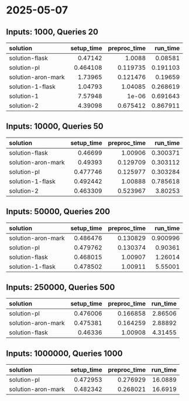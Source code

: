 # 2025-05-07

## Inputs: 1000, Queries 20

| solution           |   setup_time |   preproc_time |   run_time |
|:-------------------|-------------:|---------------:|-----------:|
| solution-flask     |     0.47142  |       1.0088   |   0.08581  |
| solution-pl        |     0.464108 |       0.119735 |   0.191103 |
| solution-aron-mark |     1.73965  |       0.121476 |   0.19659  |
| solution-1-flask   |     1.04793  |       1.04085  |   0.268619 |
| solution-1         |     7.57948  |       1e-06    |   0.691643 |
| solution-2         |     4.39098  |       0.675412 |   0.867911 |

## Inputs: 10000, Queries 50

| solution           |   setup_time |   preproc_time |   run_time |
|:-------------------|-------------:|---------------:|-----------:|
| solution-flask     |     0.46699  |       1.00906  |   0.300371 |
| solution-aron-mark |     0.49393  |       0.129709 |   0.303112 |
| solution-pl        |     0.477746 |       0.125977 |   0.303284 |
| solution-1-flask   |     0.492442 |       1.00888  |   0.785618 |
| solution-2         |     0.463309 |       0.523967 |   3.80253  |

## Inputs: 50000, Queries 200

| solution           |   setup_time |   preproc_time |   run_time |
|:-------------------|-------------:|---------------:|-----------:|
| solution-aron-mark |     0.486476 |       0.130829 |   0.900996 |
| solution-pl        |     0.479762 |       0.130374 |   0.90361  |
| solution-flask     |     0.468015 |       1.00907  |   1.26014  |
| solution-1-flask   |     0.478502 |       1.00911  |   5.55001  |

## Inputs: 250000, Queries 500

| solution           |   setup_time |   preproc_time |   run_time |
|:-------------------|-------------:|---------------:|-----------:|
| solution-pl        |     0.476006 |       0.166858 |    2.86506 |
| solution-aron-mark |     0.475381 |       0.164259 |    2.88892 |
| solution-flask     |     0.46336  |       1.00908  |    4.31455 |

## Inputs: 1000000, Queries 1000

| solution           |   setup_time |   preproc_time |   run_time |
|:-------------------|-------------:|---------------:|-----------:|
| solution-pl        |     0.472953 |       0.276929 |    16.0889 |
| solution-aron-mark |     0.482342 |       0.268021 |    16.6919 |